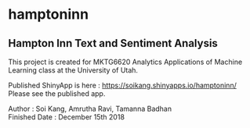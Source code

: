 # hamptoninn
## Hampton Inn Text and Sentiment Analysis 

This project is created for MKTG6620 Analytics Applications of Machine Learning class at the University of Utah.

Published ShinyApp is here : https://soikang.shinyapps.io/hamptoninn/ Please see the published app.

Author : Soi Kang, Amrutha Ravi, Tamanna Badhan
<br>
Finished Date : December 15th 2018

